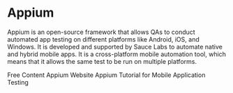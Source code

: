 # Appium

Appium is an open-source framework that allows QAs to conduct automated app testing on different platforms like Android, iOS, and Windows. It is developed and supported by Sauce Labs to automate native and hybrid mobile apps. It is a cross-platform mobile automation tool, which means that it allows the same test to be run on multiple platforms.

<ResourceGroupTitle>Free Content</ResourceGroupTitle>
<BadgeLink colorScheme='blue' badgeText='Official Website' href='https://appium.io/'>Appium Website</BadgeLink>
<BadgeLink colorScheme='yellow' badgeText='Read' href='https://www.browserstack.com/guide/appium-tutorial-for-testing'>Appium Tutorial for Mobile Application Testing</BadgeLink>